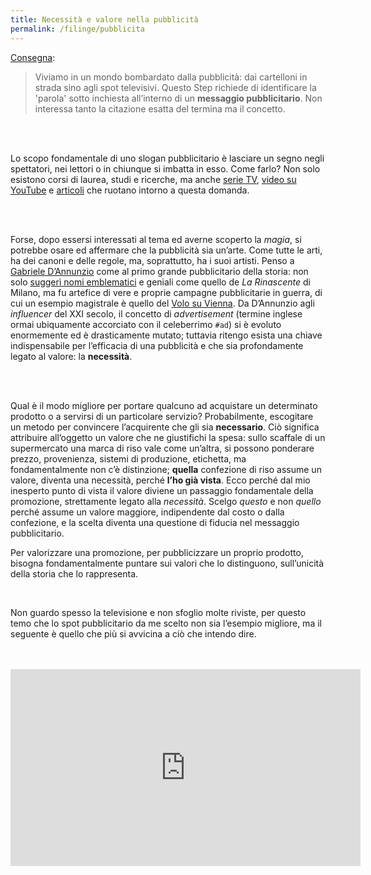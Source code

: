 ```yaml
---
title: Necessità e valore nella pubblicità
permalink: /filinge/pubblicita
---
```

[Consegna](https://filinge.blogspot.com/2020/03/steo-05.html):

> Viviamo in un mondo bombardato dalla pubblicità: dai cartelloni in strada sino agli spot televisivi. Questo Step richiede di identificare la 'parola' sotto inchiesta all’interno di un **messaggio pubblicitario**. Non interessa tanto la citazione esatta del termina ma il concetto.

<br>
<br>

Lo scopo fondamentale di uno slogan pubblicitario è lasciare un segno negli spettatori, nei lettori o in chiunque si imbatta in esso. Come farlo? Non solo esistono corsi di laurea, studi e ricerche, ma anche [serie TV](https://www.imdb.com/title/tt0804503/), [video su YouTube](https://youtu.be/8QKfRQOPHPU) e [articoli](https://www.ilpost.it/tag/pubblicita/) che ruotano intorno a questa domanda.

<br>
<br>

Forse, dopo essersi interessati al tema ed averne scoperto la _magia_, si potrebbe osare ed affermare che la pubblicità sia un’arte. Come tutte le arti, ha dei canoni e delle regole, ma, soprattutto, ha i suoi artisti. Penso a [Gabriele D’Annunzio](http://www.treccani.it/enciclopedia/gabriele-d-annunzio/) come al primo grande pubblicitario della storia: non solo [suggerì nomi emblematici](https://it.wikipedia.org/wiki/Rinascente#La_societ%C3%A0_di_Senatore_Borletti_e_la_rinascita_degli_anni_'20) e geniali come quello de *La Rinascente* di Milano, ma fu artefice di vere e proprie campagne pubblicitarie in guerra, di cui un esempio magistrale è quello del [Volo su Vienna](https://www.ilpost.it/2018/08/09/volo-vienna-dannunzio/). Da D’Annunzio agli *influencer* del XXI secolo, il concetto di *advertisement* (termine inglese ormai ubiquamente accorciato con il celeberrimo `#ad`) si è evoluto enormemente ed è drasticamente mutato; tuttavia ritengo esista una chiave indispensabile per l’efficacia di una pubblicità e che sia profondamente legato al valore: la **necessità**.

<br>
<br>

Qual è il modo migliore per portare qualcuno ad acquistare un determinato prodotto o a servirsi di un particolare servizio? Probabilmente, escogitare un metodo per convincere l’acquirente che gli sia **necessario**. Ciò significa attribuire all’oggetto un valore che ne giustifichi la spesa: sullo scaffale di un supermercato una marca di riso vale come un’altra, si possono ponderare prezzo, provenienza, sistemi di produzione, etichetta, ma fondamentalmente non c’è distinzione; **quella** confezione di riso assume un valore, diventa una necessità, perché **l’ho già vista**. Ecco perché dal mio inesperto punto di vista il valore diviene un passaggio fondamentale della promozione, strettamente legato alla *necessità*. Scelgo *questo* e non *quello* perché assume un valore maggiore, indipendente dal costo o dalla confezione, e la scelta diventa una questione di fiducia nel messaggio pubblicitario.

Per valorizzare una promozione, per pubblicizzare un proprio prodotto, bisogna fondamentalmente puntare sui valori che lo distinguono, sull’unicità della storia che lo rappresenta.

<br>

Non guardo spesso la televisione e non sfoglio molte riviste, per questo temo che lo spot pubblicitario da me scelto non sia l’esempio migliore, ma il seguente è quello che più si avvicina a ciò che intendo dire.

<br>
<br>

<div class='embed-container'><iframe width='560' height='315' src='https://www.youtube-nocookie.com/embed/GS9bftGGYB8' title='YouTube video player' frameborder='0' allow='accelerometer; autoplay; clipboard-write; encrypted-media; gyroscope; picture-in-picture' allowfullscreen></iframe></div>